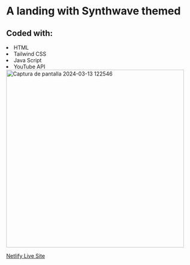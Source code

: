 <h1>A landing  with Synthwave themed</h1>
<h2>Coded with:</h2>
<li>HTML</li>
<li>Tailwind CSS</li>
<li>Java Script</li>
<li>YouTube API</li>
<img width="474" alt="Captura de pantalla 2024-03-13 122546" src="https://github.com/LexTarasov/Learning-JavaScript/assets/151085916/8f8ce46d-531a-480b-a37c-91534176c4c8">

[Netlify Live Site](https://65f1d9f6245a00492b04f1b4--vermillion-sunflower-6bbcb0.netlify.app/)
